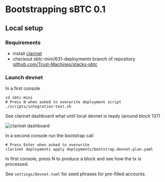 # Bootstrapping sBTC 0.1

## Local setup
### Requirements
* install [clarinet](https://github.com/hirosystems/clarinet)
* checkout sbtc-mini/631-deployments branch of repository [github.com/Trust-Machines/stacks-sbtc](https://github.com/Trust-Machines/stacks-sbtc)

### Launch devnet

In a first console
```
cd sbtc-mini
# Press N when asked to overwrite deployment script
./scripts/integration-test.sh
```
See clarinet dashboard what until local devnet is ready (around block 137)

![clarinet dashboard](https://user-images.githubusercontent.com/1449049/258456703-44d219ae-3516-47a3-aa4b-d3e6dc6a8f6a.png)

In a second console run the bootstrap call

```
# Press Enter when asked to overwrite
clarinet deployments apply deployments/bootstrap.devnet-plan.yaml
```

In first console, press N to produce a block and see how the tx is processed.

See `settings/Devnet.toml` for seed phrases for pre-filled accounts.

